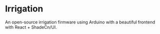 # Irrigation
An open-source irrigation firmware using Arduino with a beautiful frontend with React + ShadeCn/UI.
